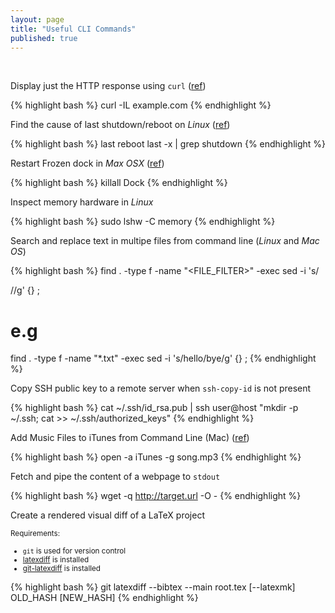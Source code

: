 ```yaml
---
layout: page
title: "Useful CLI Commands"
published: true
---
```

<p>&nbsp;</p>

Display just the HTTP response using `curl` ([ref](http://beerpla.net/2010/06/10/how-to-display-just-the-http-response-code-in-cli-curl/))

{% highlight bash %}
curl -IL example.com
{% endhighlight %}

Find the cause of last shutdown/reboot on <em>Linux</em> ([ref](http://unix.stackexchange.com/a/10351))

{% highlight bash %}
last reboot
last -x | grep shutdown
{% endhighlight %}

Restart Frozen dock in <em>Max OSX</em> ([ref](http://www.maclife.com/article/howtos/how_restart_frozen_dock))

{% highlight bash %}
killall Dock
{% endhighlight %}

Inspect memory hardware in <em>Linux</em>

{% highlight bash %}
sudo lshw -C memory
{% endhighlight %}

Search and replace text in multipe files from command line (<em>Linux</em> and <em>Mac OS</em>)

{% highlight bash %}
find . -type f -name "<FILE_FILTER>" -exec sed -i 's/<SEARCH>/<REPLACE>/g' {} \;
# e.g
find . -type f -name "*.txt" -exec sed -i 's/hello/bye/g' {} \;
{% endhighlight %}

Copy SSH public key to a remote server when `ssh-copy-id` is not present

{% highlight bash %}
cat ~/.ssh/id_rsa.pub | ssh user@host "mkdir -p ~/.ssh; cat >> ~/.ssh/authorized_keys"
{% endhighlight %}

Add Music Files to iTunes from Command Line (Mac) ([ref](http://apple.stackexchange.com/questions/89234/adding-a-song-file-to-itunes-via-the-command-line-without-playing-the-file))

{% highlight bash %}
open -a iTunes -g song.mp3
{% endhighlight %}

Fetch and pipe the content of a webpage to `stdout`

{% highlight bash %}
wget -q http://target.url -O -
{% endhighlight %}

Create a rendered visual diff of a LaTeX project

<small>Requirements:

- `git` is used for version control
- [latexdiff](https://www.ctan.org/pkg/latexdiff?lang=en) is installed
- [git-latexdiff](https://gitlab.com/git-latexdiff/git-latexdiff) is installed

</small>

{% highlight bash %}
git latexdiff --bibtex --main root.tex [--latexmk] OLD_HASH [NEW_HASH]
{% endhighlight %}